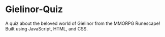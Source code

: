 # Gielinor-Quiz
A quiz about the beloved world of Gielinor from the MMORPG Runescape! Built using JavaScript, HTML, and CSS.

